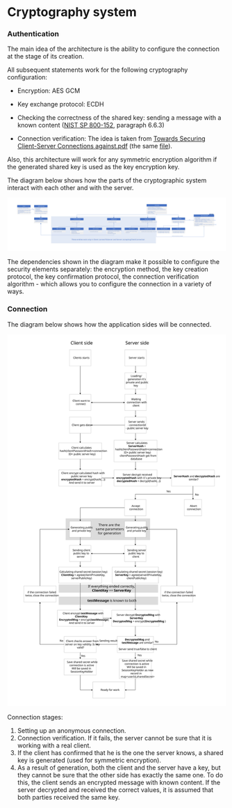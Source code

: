 # Cryptography system
### Authentication

The main idea of the architecture is the ability to configure the connection at the stage of its creation.

All subsequent statements work for the following cryptography configuration:
- Encryption: AES GCM

- Key exchange protocol: ECDH

- Checking the correctness of the shared key: sending a message with a known content ([NIST SP 800-152](https://csrc.nist.rip/external/nvlpubs.nist.gov/nistpubs/SpecialPublications/NIST.SP.800-152.pdf), paragraph 6.6.3) 

- Connection verification: The idea is taken from [Towards Securing Client-Server Connections against.pdf](https://www.mihaiordean.com/articles/JEq8FDkHdZX6.pdf) (the same [file](./Towards%20Securing%20Client-Server%20Connections%20against.pdf)).

Also, this architecture will work for any symmetric encryption algorithm if the generated shared key is used as the key encryption key.

The diagram below shows how the parts of the cryptographic system interact with each other and with the server.

<img src="./images/crypto_authentication.svg" alt="crypto_authentication" />

The dependencies shown in the diagram make it possible to configure the security elements separately: the encryption method, the key creation protocol, the key confirmation protocol, the connection verification algorithm - which allows you to configure the connection in a variety of ways.

### Connection

The diagram below shows how the application sides will be connected.

<img src="./images/crypto_connection.svg" alt="crypto_connection" />

Connection stages:

1. Setting up an anonymous connection.
2. Connection verification. If it fails, the server cannot be sure that it is working with a real client.
3. If the client has confirmed that he is the one the server knows, a shared key is generated (used for symmetric encryption).
4. As a result of generation, both the client and the server have a key, but they cannot be sure that the other side has exactly the same one. To do this, the client sends an encrypted message with known content. If the server decrypted and received the correct values, it is assumed that both parties received the same key.
